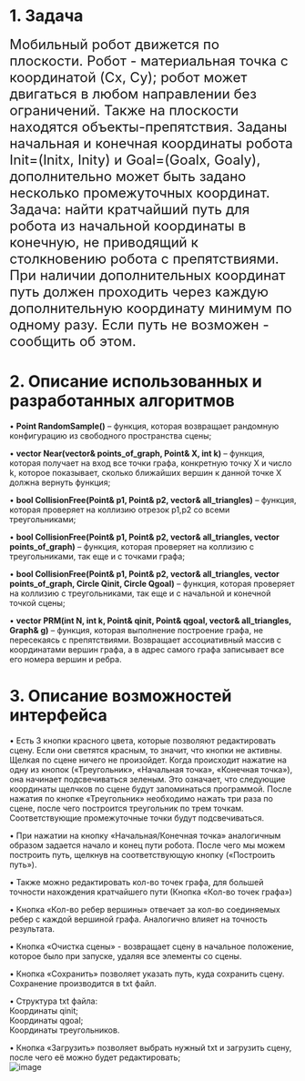 # 1. Задача
<font size = "5">Мобильный робот движется по плоскости. Робот - материальная точка с координатой (Cx, Cy); робот может двигаться в любом направлении без ограничений. Также на плоскости находятся объекты-препятствия. Заданы начальная и конечная координаты робота Init=(Initx, Inity) и Goal=(Goalx, Goaly), дополнительно может быть задано несколько промежуточных координат. 
Задача: найти кратчайший путь для робота из начальной координаты в конечную, не приводящий к столкновению робота с препятствиями. При наличии дополнительных координат путь должен проходить через каждую дополнительную координату минимум по одному разу. Если путь не возможен - сообщить об этом.</font>

# 2. Описание использованных и разработанных алгоритмов
•	**Point RandomSample()** – функция, которая возвращает рандомную конфигурацию из свободного пространства сцены;

•	**vector<int> Near(vector<Point>& points_of_graph, Point& X, int k)** – функция, которая получает на вход все точки графа, конкретную точку X и число k, которое показывает, сколько ближайших вершин к данной точке X должна вернуть функция;

•	**bool CollisionFree(Point& p1, Point& p2, vector<Triangle>& all_triangles)** – функция, которая проверяет на коллизию отрезок p1,p2 со всеми треугольниками;

•	**bool CollisionFree(Point& p1, Point& p2, vector<Triangle>& all_triangles, vector<Point> points_of_graph)** – функция, которая проверяет на коллизию с треугольниками, так еще и с точками графа;

•	**bool CollisionFree(Point& p1, Point& p2, vector<Triangle>& all_triangles, vector<Point> points_of_graph, Circle Qinit, Circle Qgoal)** – функция, которая проверяет на коллизию с треугольниками, так еще и с начальной и конечной точкой сцены;

•	**vector<Point> PRM(int N, int k, Point& qinit, Point& qgoal, vector<Triangle>& all_triangles, Graph& g)** – функция, которая выполнение построение графа, не пересекаясь с препятствиями. Возвращает ассоциативный массив с координатами вершин графа, а в адрес самого графа записывает все его номера вершин и ребра.   

# 3. Описание возможностей интерфейса
•	Есть 3 кнопки красного цвета, которые позволяют редактировать сцену. Если они светятся красным, то значит, что кнопки не активны. Щелкая по сцене ничего не произойдет. Когда происходит нажатие на одну из кнопок («Треугольник», «Начальная точка», «Конечная точка»), она начинает подсвечиваться зеленым. Это означает, что следующие координаты щелчков по сцене будут запоминаться программой. После нажатия по кнопке «Треугольник» необходимо нажать три раза по сцене, после чего построится треугольник по трем точкам. Соответствующие промежуточные точки будут подсвечиваться.

•	При нажатии на кнопку «Начальная/Конечная точка» аналогичным образом задается начало и конец пути робота. После чего мы можем построить путь, щелкнув на соответствующую кнопку («Построить путь»).

•	Также можно редактировать кол-во точек графа, для большей точности нахождения кратчайшего пути (Кнопка «Кол-во точек графа»)

•	Кнопка «Кол-во ребер вершины» отвечает за кол-во соединяемых ребер с каждой вершиной графа. Аналогично влияет на точность результата.

•	Кнопка «Очистка сцены» - возвращает сцену в начальное положение, которое было при запуске, удаляя все элементы со сцены.

•	Кнопка «Сохранить» позволяет указать путь, куда сохранить сцену. Сохранение производится в txt файл.

•	Структура txt файла:  
Координаты qinit;  
Координаты qgoal;  
Координаты треугольников.

•	Кнопка «Загрузить» позволяет выбрать нужный txt и загрузить сцену, после чего её можно будет редактировать;  
![image](https://github.com/Ilyusha-Novoselov/RGZ/assets/119160923/9f8a4699-966a-458f-b4b7-4c7fab9fc8da)

